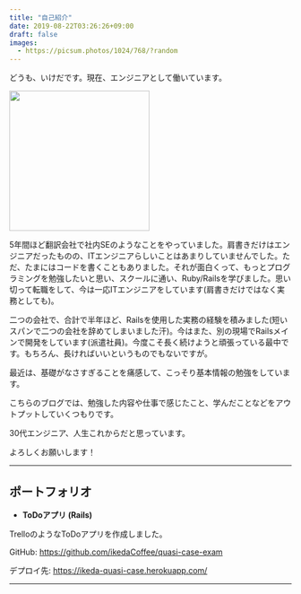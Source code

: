 ```yaml
---
title: "自己紹介"
date: 2019-08-22T03:26:26+09:00
draft: false
images:
  - https://picsum.photos/1024/768/?random
---
```


どうも、いけだです。現在、エンジニアとして働いています。

<img src="https://avatars0.githubusercontent.com/u/25954028?s=460&v=4" width=250px>

5年間ほど翻訳会社で社内SEのようなことをやっていました。肩書きだけはエンジニアだったものの、ITエンジニアらしいことはあまりしていませんでした。ただ、たまにはコードを書くこともありました。それが面白くって、もっとプログラミングを勉強したいと思い、スクールに通い、Ruby/Railsを学びました。思い切って転職をして、今は一応ITエンジニアをしています(肩書きだけではなく実務としても)。

二つの会社で、合計で半年ほど、Railsを使用した実務の経験を積みました(短いスパンで二つの会社を辞めてしまいました汗)。今はまた、別の現場でRailsメインで開発をしています(派遣社員)。今度こそ長く続けようと頑張っている最中です。もちろん、長ければいいというものでもないですが。

最近は、基礎がなさすぎることを痛感して、こっそり基本情報の勉強をしています。

こちらのブログでは、勉強した内容や仕事で感じたこと、学んだことなどをアウトプットしていくつもりです。

30代エンジニア、人生これからだと思っています。

よろしくお願いします！

---

## ポートフォリオ

- **ToDoアプリ (Rails)**

TrelloのようなToDoアプリを作成しました。

GitHub:
https://github.com/ikedaCoffee/quasi-case-exam

デプロイ先:
https://ikeda-quasi-case.herokuapp.com/

---
